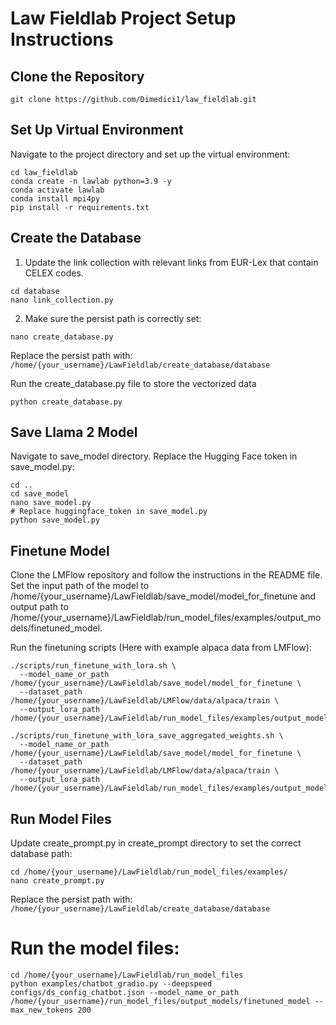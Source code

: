 # Law Fieldlab Project Setup Instructions

## Clone the Repository
```
git clone https://github.com/Dimedici1/law_fieldlab.git
```
## Set Up Virtual Environment
Navigate to the project directory and set up the virtual environment:
```
cd law_fieldlab
conda create -n lawlab python=3.9 -y
conda activate lawlab
conda install mpi4py
pip install -r requirements.txt
```
## Create the Database
1. Update the link collection with relevant links from EUR-Lex that contain CELEX codes.
```
cd database
nano link_collection.py
```
2. Make sure the persist path is correctly set:
```
nano create_database.py
```
Replace the persist path with: ```/home/{your_username}/LawFieldlab/create_database/database```

Run the create_database.py file to store the vectorized data
```
python create_database.py
```
## Save Llama 2 Model
Navigate to save_model directory. Replace the Hugging Face token in save_model.py:
```
cd ..
cd save_model
nano save_model.py
# Replace huggingface_token in save_model.py
python save_model.py
```
## Finetune Model
Clone the LMFlow repository and follow the instructions in the README file. Set the input path of the model to /home/{your_username}/LawFieldlab/save_model/model_for_finetune and output path to /home/{your_username}/LawFieldlab/run_model_files/examples/output_models/finetuned_model.

Run the finetuning scripts (Here with example alpaca data from LMFlow):
```
./scripts/run_finetune_with_lora.sh \
  --model_name_or_path /home/{your_username}/LawFieldlab/save_model/model_for_finetune \
  --dataset_path /home/{your_username}/LawFieldlab/LMFlow/data/alpaca/train \
  --output_lora_path /home/{your_username}/LawFieldlab/run_model_files/examples/output_models/finetuned_model

./scripts/run_finetune_with_lora_save_aggregated_weights.sh \
  --model_name_or_path /home/{your_username}/LawFieldlab/save_model/model_for_finetune \
  --dataset_path /home/{your_username}/LawFieldlab/LMFlow/data/alpaca/train \
  --output_lora_path /home/{your_username}/LawFieldlab/run_model_files/examples/output_models/finetuned_model
```
## Run Model Files
Update create_prompt.py in create_prompt directory to set the correct database path:
```
cd /home/{your_username}/LawFieldlab/run_model_files/examples/
nano create_prompt.py
```
Replace the persist path with: ```/home/{your_username}/LawFieldlab/create_database/database```

# Run the model files:
```
cd /home/{your_username}/LawFieldlab/run_model_files
python examples/chatbot_gradio.py --deepspeed configs/ds_config_chatbot.json --model_name_or_path /home/{your_username}/run_model_files/output_models/finetuned_model --max_new_tokens 200
```
